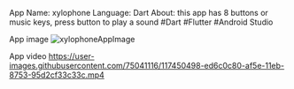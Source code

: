 App Name: xylophone
Language: Dart
About: this app has 8 buttons or music keys, press button to play a sound
#Dart
#Flutter
#Android Studio

App image
![xylophoneAppImage](https://user-images.githubusercontent.com/75041116/117450479-e644fe80-af5e-11eb-8ab9-6894d3fc154f.jpg)

App video
https://user-images.githubusercontent.com/75041116/117450498-ed6c0c80-af5e-11eb-8753-95d2cf33c33c.mp4

